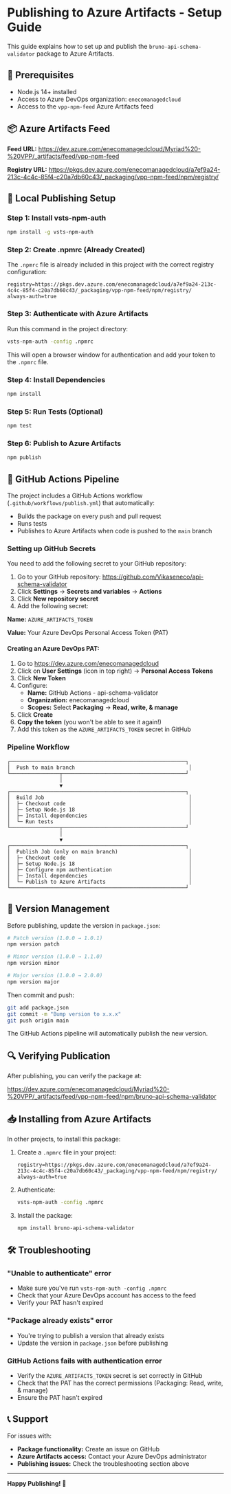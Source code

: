 # Publishing to Azure Artifacts - Setup Guide

This guide explains how to set up and publish the `bruno-api-schema-validator` package to Azure Artifacts.

## 🔧 Prerequisites

- Node.js 14+ installed
- Access to Azure DevOps organization: `enecomanagedcloud`
- Access to the `vpp-npm-feed` Azure Artifacts feed

## 📦 Azure Artifacts Feed

**Feed URL:** https://dev.azure.com/enecomanagedcloud/Myriad%20-%20VPP/_artifacts/feed/vpp-npm-feed

**Registry URL:** https://pkgs.dev.azure.com/enecomanagedcloud/a7ef9a24-213c-4c4c-85f4-c20a7db60c43/_packaging/vpp-npm-feed/npm/registry/

## 🚀 Local Publishing Setup

### Step 1: Install vsts-npm-auth

```bash
npm install -g vsts-npm-auth
```

### Step 2: Create .npmrc (Already Created)

The `.npmrc` file is already included in this project with the correct registry configuration:

```
registry=https://pkgs.dev.azure.com/enecomanagedcloud/a7ef9a24-213c-4c4c-85f4-c20a7db60c43/_packaging/vpp-npm-feed/npm/registry/
always-auth=true
```

### Step 3: Authenticate with Azure Artifacts

Run this command in the project directory:

```bash
vsts-npm-auth -config .npmrc
```

This will open a browser window for authentication and add your token to the `.npmrc` file.

### Step 4: Install Dependencies

```bash
npm install
```

### Step 5: Run Tests (Optional)

```bash
npm test
```

### Step 6: Publish to Azure Artifacts

```bash
npm publish
```

## 🤖 GitHub Actions Pipeline

The project includes a GitHub Actions workflow (`.github/workflows/publish.yml`) that automatically:
- Builds the package on every push and pull request
- Runs tests
- Publishes to Azure Artifacts when code is pushed to the `main` branch

### Setting up GitHub Secrets

You need to add the following secret to your GitHub repository:

1. Go to your GitHub repository: https://github.com/Vikaseneco/api-schema-validator
2. Click **Settings** → **Secrets and variables** → **Actions**
3. Click **New repository secret**
4. Add the following secret:

**Name:** `AZURE_ARTIFACTS_TOKEN`

**Value:** Your Azure DevOps Personal Access Token (PAT)

#### Creating an Azure DevOps PAT:

1. Go to https://dev.azure.com/enecomanagedcloud
2. Click on **User Settings** (icon in top right) → **Personal Access Tokens**
3. Click **New Token**
4. Configure:
   - **Name:** GitHub Actions - api-schema-validator
   - **Organization:** enecomanagedcloud
   - **Scopes:** Select **Packaging** → **Read, write, & manage**
5. Click **Create**
6. **Copy the token** (you won't be able to see it again!)
7. Add this token as the `AZURE_ARTIFACTS_TOKEN` secret in GitHub

### Pipeline Workflow

```
┌─────────────────────────────────────────────────────────┐
│  Push to main branch                                     │
└────────────────┬────────────────────────────────────────┘
                 │
                 ▼
┌─────────────────────────────────────────────────────────┐
│  Build Job                                               │
│  ├─ Checkout code                                        │
│  ├─ Setup Node.js 18                                     │
│  ├─ Install dependencies                                 │
│  └─ Run tests                                            │
└────────────────┬────────────────────────────────────────┘
                 │
                 ▼
┌─────────────────────────────────────────────────────────┐
│  Publish Job (only on main branch)                       │
│  ├─ Checkout code                                        │
│  ├─ Setup Node.js 18                                     │
│  ├─ Configure npm authentication                         │
│  ├─ Install dependencies                                 │
│  └─ Publish to Azure Artifacts                           │
└─────────────────────────────────────────────────────────┘
```

## 📝 Version Management

Before publishing, update the version in `package.json`:

```bash
# Patch version (1.0.0 → 1.0.1)
npm version patch

# Minor version (1.0.0 → 1.1.0)
npm version minor

# Major version (1.0.0 → 2.0.0)
npm version major
```

Then commit and push:

```bash
git add package.json
git commit -m "Bump version to x.x.x"
git push origin main
```

The GitHub Actions pipeline will automatically publish the new version.

## 🔍 Verifying Publication

After publishing, you can verify the package at:

https://dev.azure.com/enecomanagedcloud/Myriad%20-%20VPP/_artifacts/feed/vpp-npm-feed/npm/bruno-api-schema-validator

## 📥 Installing from Azure Artifacts

In other projects, to install this package:

1. Create a `.npmrc` file in your project:
   ```
   registry=https://pkgs.dev.azure.com/enecomanagedcloud/a7ef9a24-213c-4c4c-85f4-c20a7db60c43/_packaging/vpp-npm-feed/npm/registry/
   always-auth=true
   ```

2. Authenticate:
   ```bash
   vsts-npm-auth -config .npmrc
   ```

3. Install the package:
   ```bash
   npm install bruno-api-schema-validator
   ```

## 🛠️ Troubleshooting

### "Unable to authenticate" error

- Make sure you've run `vsts-npm-auth -config .npmrc`
- Check that your Azure DevOps account has access to the feed
- Verify your PAT hasn't expired

### "Package already exists" error

- You're trying to publish a version that already exists
- Update the version in `package.json` before publishing

### GitHub Actions fails with authentication error

- Verify the `AZURE_ARTIFACTS_TOKEN` secret is set correctly in GitHub
- Check that the PAT has the correct permissions (Packaging: Read, write, & manage)
- Ensure the PAT hasn't expired

## 📞 Support

For issues with:
- **Package functionality:** Create an issue on GitHub
- **Azure Artifacts access:** Contact your Azure DevOps administrator
- **Publishing issues:** Check the troubleshooting section above

---

**Happy Publishing! 🎉**

